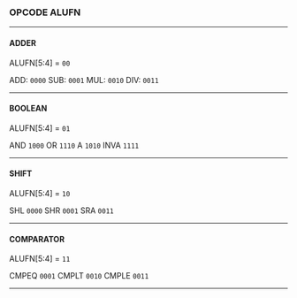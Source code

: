 ### OPCODE ALUFN

-------

#### ADDER

ALUFN[5:4] = `00`



ADD:    `0000`
SUB:    `0001`
MUL:    `0010`
DIV:    `0011`

-----

#### BOOLEAN
ALUFN[5:4] = `01`



AND     `1000`
OR      `1110`
A       `1010`
INVA   `1111`

----

#### SHIFT
ALUFN[5:4] = `10`



SHL    `0000`
SHR     `0001`
SRA    `0011`

----

#### COMPARATOR
ALUFN[5:4] = `11`



CMPEQ   `0001`
CMPLT   `0010`
CMPLE  `0011`

----

